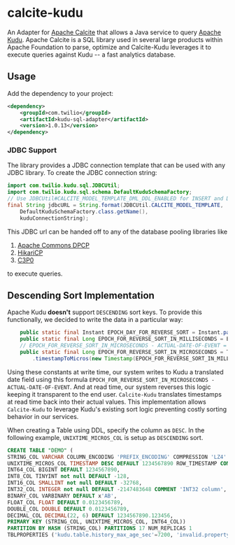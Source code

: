 # calcite-kudu

An Adapter for [Apache Calcite](https://calcite.apache.org/) that allows a Java service to query [Apache Kudu](https://kudu.apache.org/). Apache Calcite is a SQL library used in several large products within Apache Foundation to parse, optimize and Calcite-Kudu leverages it to execute queries against Kudu -- a fast analytics database.

## Usage
Add the dependency to your project:

``` xml
<dependency>
	<groupId>com.twilio</groupId>
	<artifactId>kudu-sql-adapter</artifactId>
	<version>1.0.13</version>
</dependency>
```

### JDBC Support
The library provides a JDBC connection template that can be used with any JDBC library. To create the JDBC connection string:

``` java
import com.twilio.kudu.sql.JDBCUtil;
import com.twilio.kudu.sql.schema.DefaultKuduSchemaFactory;
// Use JDBCUtil#CALCITE_MODEL_TEMPLATE_DML_DDL_ENABLED for INSERT and DDL support
final String jdbcURL = String.format(JDBCUtil.CALCITE_MODEL_TEMPLATE,
	DefaultKuduSchemaFactory.class.getName(),
	kuduConnectionString);
```

This JDBC url can be handed off to any of the database pooling libraries like
1. [Apache Commons DPCP](https://commons.apache.org/proper/commons-dbcp/download_dbcp.cgi)
2. [HikariCP](https://github.com/brettwooldridge/HikariCP)
3. [C3P0](https://www.mchange.com/projects/c3p0/)

to execute queries.

## Descending Sort Implementation
Apache Kudu **doesn't** support `DESCENDING` sort keys. To provide this functionally, we decided to write the data in a particular way:

``` java
	public static final Instant EPOCH_DAY_FOR_REVERSE_SORT = Instant.parse("9999-12-31T00:00:00.000000Z");
	public static final Long EPOCH_FOR_REVERSE_SORT_IN_MILLISECONDS = EPOCH_DAY_FOR_REVERSE_SORT.toEpochMilli();
	// EPOCH_FOR_REVERSE_SORT_IN_MICROSECONDS - ACTUAL-DATE-OF-EVENT = DATE-TO-STORE
	public static final Long EPOCH_FOR_REVERSE_SORT_IN_MICROSECONDS = TimestampUtil
		.timestampToMicros(new Timestamp(EPOCH_FOR_REVERSE_SORT_IN_MILLISECONDS));
```


Using these constants at write time, our system writes to Kudu a translated date field using this formula `EPOCH_FOR_REVERSE_SORT_IN_MICROSECONDS - ACTUAL-DATE-OF-EVENT`. And at read time, our system reverses this logic keeping it transparent to the end user. `Calcite-Kudu` translates timestamps at read time back into their actual values. This implementation allows `Calcite-Kudu` to leverage Kudu's existing sort logic preventing costly sorting behavior in our services.

When creating a Table using DDL, specify the column as `DESC`. In the following example, `UNIXTIME_MICROS_COL` is setup as `DESCENDING` sort.

``` sql
CREATE TABLE "DEMO" (
STRING_COL VARCHAR COLUMN_ENCODING 'PREFIX_ENCODING' COMPRESSION 'LZ4' DEFAULT 'abc' BLOCK_SIZE 5000,
UNIXTIME_MICROS_COL TIMESTAMP DESC DEFAULT 1234567890 ROW_TIMESTAMP COMMENT 'this column is the timestamp',
INT64_COL BIGINT DEFAULT 1234567890,
INT8_COL TINYINT not null DEFAULT -128,
INT16_COL SMALLINT not null DEFAULT -32768,
INT32_COL INTEGER not null DEFAULT -2147483648 COMMENT 'INT32 column',
BINARY_COL VARBINARY DEFAULT x'AB',
FLOAT_COL FLOAT DEFAULT 0.0123456789,
DOUBLE_COL DOUBLE DEFAULT 0.0123456789,
DECIMAL_COL DECIMAL(22, 6) DEFAULT 1234567890.123456,
PRIMARY KEY (STRING_COL, UNIXTIME_MICROS_COL, INT64_COL))
PARTITION BY HASH (STRING_COL) PARTITIONS 17 NUM_REPLICAS 1
TBLPROPERTIES ('kudu.table.history_max_age_sec'=7200, 'invalid.property'='1234')
```
